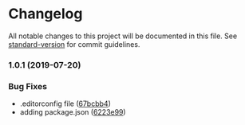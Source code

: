 # Changelog

All notable changes to this project will be documented in this file. See [standard-version](https://github.com/conventional-changelog/standard-version) for commit guidelines.

### 1.0.1 (2019-07-20)


### Bug Fixes

* .editorconfig file ([67bcbb4](https://github.com/samucars/bank-scraper-api/commit/67bcbb4))
* adding package.json ([6223e99](https://github.com/samucars/bank-scraper-api/commit/6223e99))

